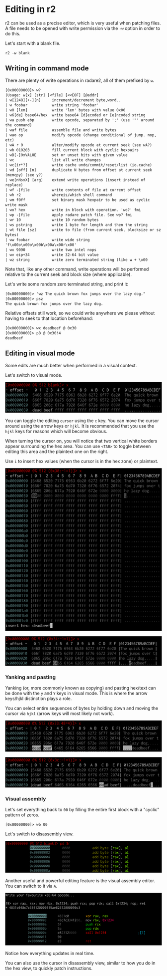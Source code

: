 # Editing in r2

r2 can be used as a precise editor, which is very useful when patching files. A file needs to be opened with write permission via the `-w` option in order to do this.

Let's start with a blank file.

```
r2 -w blank
```

## Writing in command mode

There are plenty of write operations in radare2, all of them prefixed by `w`.

```
[0x00000000]> w?
|Usage: w[x] [str] [<file] [<<EOF] [@addr]
| w[1248][+-][n]     increment/decrement byte,word..
| w foobar           write string 'foobar'
| w0 [len]           write 'len' bytes with value 0x00
| w6[de] base64/hex  write base64 [d]ecoded or [e]ncoded string
| wa push ebp        write opcode, separated by ';' (use '"' around the command)
| waf file           assemble file and write bytes
| wao op             modify opcode (change conditional of jump. nop, etc)
| wA r 0             alter/modify opcode at current seek (see wA?)
| wb 010203          fill current block with cyclic hexpairs
| wB[-]0xVALUE       set or unset bits with given value
| wc                 list all write changes
| wc[ir*?]           write cache undo/commit/reset/list (io.cache)
| wd [off] [n]       duplicate N bytes from offset at current seek (memcpy) (see y?)
| we[nNsxX] [arg]    extend write operations (insert instead of replace)
| wf -|file          write contents of file at current offset
| wh r2              whereis/which shell command
| wm f0ff            set binary mask hexpair to be used as cyclic write mask
| wo? hex            write in block with operation. 'wo?' fmi
| wp -|file          apply radare patch file. See wp? fmi
| wr 10              write 10 random bytes
| ws pstring         write 1 byte for length and then the string
| wt file [sz]       write to file (from current seek, blocksize or sz bytes)
| ww foobar          write wide string 'f\x00o\x00o\x00b\x00a\x00r\x00'
| wx 9090            write two intel nops
| wv eip+34          write 32-64 bit value
| wz string          write zero terminated string (like w + \x00
```

Note that, like any other command, write operations will be performed relative to the current seek and block size (where applicable).

Let's write some random zero terminated string, and print it:

```
[0x00000000]> "wz The quick brown fox jumps over the lazy dog."
[0x00000000]> psz
The quick brown fox jumps over the lazy dog.
```

Relative offsets still work, so we could write anywhere we please without having to seek to that location beforehand:

```
[0x00000000]> wx deadbeef @ 0x30
[0x00000000]> p8 @ 0x30!4
deadbeef
```

## Editing in visual mode

Some edits are much better when performed in a visual context.

Let's switch to visual mode.

![](editing_visual.png)

You can toggle the editing `cursor` using the `c` key. You can move the cursor around using the arrow keys or `hjkl`. It is recommended that you use the `hjkl` keys for reasons which will become obvious.

When turning the cursor on, you will notice that two vertical white borders appear surrounding the hex area. You can use `<TAB>` to toggle between editing this area and the plaintext one on the right.

Use `i` to insert hex values (when the cursor is in the hex zone) or plaintext.

![](editing_visual_insert.png)

![](editing_visual_double_deadbeef.png)

### Yanking and pasting

Yanking (or, more commonly known as copying) and pasting hex/text can be done with the `y` and `Y` keys in visual mode. This is where the arrow keys/hjkl distinction plays a role.

You can select entire sequences of bytes by holding down <Shift> and moving the cursor via `hjkl` (arrow keys will most likely not work).

![](editing_visual_yank.png)

![](editing_visual_paste.png)

### Visual assembly

Let's set everything back to `00` by filling the entire first block with a "cyclic" pattern of zeros.

```
[0x00000000]> wb 00
```

Let's switch to disassembly view.

![](editing_visual_disas.png)

Another useful and powerful editing feature is the visual assembly editor. You can switch to it via `A`.

![](editing_visual_assembly.png)

Notice how everything updates in real time.

You can also use the cursor in disassembly view, similar to how you do in the hex view, to quickly patch instructions.
